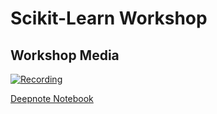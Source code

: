 # Scikit-Learn Workshop

## Workshop Media

[![Recording](https://i.ytimg.com/vi/-Q7CGN12arA/maxresdefault.jpg)](https://youtu.be/-Q7CGN12arA)

[Deepnote Notebook](https://deepnote.com/project/Preprocessing-with-SciKit-Learn-CS-9CY3pQtKFPPG87TAUvw/%2Fsci-kitWorkshop.ipynb)
